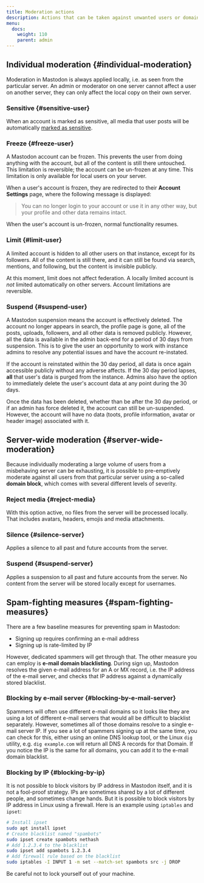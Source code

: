 ```yaml
---
title: Moderation actions
description: Actions that can be taken against unwanted users or domains.
menu:
  docs:
    weight: 110
    parent: admin
---
```


## Individual moderation {#individual-moderation}

Moderation in Mastodon is always applied locally, i.e. as seen from the particular server. An admin or moderator on one server cannot affect a user on another server, they can only affect the local copy on their own server.

### Sensitive {#sensitive-user}

When an account is marked as sensitive, all media that user posts will be automatically [marked as sensitive](https://docs.joinmastodon.org/user/posting/#cw).

### Freeze {#freeze-user}

A Mastodon account can be frozen. This prevents the user from doing anything with the account, but all of the content is still there untouched. This limitation is reversible; the account can be un-frozen at any time. This limitation is only available for local users on your server.

When a user's account is frozen, they are redirected to their **Account Settings** page, where the following message is displayed:

> You can no longer login to your account or use it in any other way, but your profile and other data remains intact.

When the user's account is un-frozen, normal functionality resumes.

### Limit {#limit-user}

A limited account is hidden to all other users on that instance, except for its followers. All of the content is still there, and it can still be found via search, mentions, and following, but the content is invisible publicly.

At this moment, limit does not affect federation. A locally limited account is _not_ limited automatically on other servers. Account limitations are reversible.

### Suspend {#suspend-user}

A Mastodon suspension means the account is effectively deleted. The account no longer appears in search, the profile page is gone, all of the posts, uploads, followers, and all other data is removed publicly. However, all the data is available in the admin back-end for a period of 30 days from suspension. This is to give the user an opportunity to work with instance admins to resolve any potential issues and have the account re-instated.

If the account is reinstated within the 30 day period, all data is once again accessible publicly without any adverse affects. If the 30 day period lapses, **all** that user's data is purged from the instance. Admins also have the option to immediately delete the user's account data at any point during the 30 days.

Once the data has been deleted, whether than be after the 30 day period, or if an admin has force deleted it, the account can still be un-suspended. However, the account will have no data (toots, profile information, avatar or header image) associated with it.

## Server-wide moderation {#server-wide-moderation}

Because individually moderating a large volume of users from a misbehaving server can be exhausting, it is possible to pre-emptively moderate against all users from that particular server using a so-called **domain block**, which comes with several different levels of severity.

### Reject media {#reject-media}

With this option active, no files from the server will be processed locally. That includes avatars, headers, emojis and media attachments.

### Silence {#silence-server}

Applies a silence to all past and future accounts from the server.

### Suspend {#suspend-server}

Applies a suspension to all past and future accounts from the server. No content from the server will be stored locally except for usernames.

## Spam-fighting measures {#spam-fighting-measures}

There are a few baseline measures for preventing spam in Mastodon:

* Signing up requires confirming an e-mail address
* Signing up is rate-limited by IP

However, dedicated spammers will get through that. The other measure you can employ is **e-mail domain blacklisting**. During sign up, Mastodon resolves the given e-mail address for an A or MX record, i.e. the IP address of the e-mail server, and checks that IP address against a dynamically stored blacklist.

### Blocking by e-mail server {#blocking-by-e-mail-server}

Spammers will often use different e-mail domains so it looks like they are using a lot of different e-mail servers that would all be difficult to blacklist separately. However, sometimes all of those domains resolve to a single e-mail server IP. If you see a lot of spammers signing up at the same time, you can check for this, either using an online DNS lookup tool, or the Linux `dig` utility, e.g. `dig example.com` will return all DNS A records for that Domain. If you notice the IP is the same for all domains, you can add it to the e-mail domain blacklist.

### Blocking by IP {#blocking-by-ip}

It is not possible to block visitors by IP address in Mastodon itself, and it is not a fool-proof strategy. IPs are sometimes shared by a lot of different people, and sometimes change hands. But it is possible to block visitors by IP address in Linux using a firewall. Here is an example using `iptables` and `ipset`:

```bash
# Install ipset
sudo apt install ipset
# Create blacklist named "spambots"
sudo ipset create spambots nethash
# Add 1.2.3.4 to the blacklist
sudo ipset add spambots 1.2.3.4
# Add firewall rule based on the blacklist
sudo iptables -I INPUT 1 -m set --match-set spambots src -j DROP
```

Be careful not to lock yourself out of your machine.
